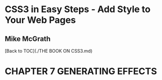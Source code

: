 # **CSS3 in Easy Steps - Add Style to Your Web Pages**
## Mike McGrath

[Back to TOC](./THE BOOK ON CSS3.md)

# CHAPTER 7 GENERATING EFFECTS
